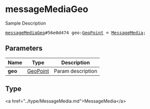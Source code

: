 # messageMediaGeo

Sample Description

<pre>
<a href="../constructor/messageMediaGeo.md">messageMediaGeo</a>#56e0d474 geo:<a href="../type/GeoPoint.md">GeoPoint</a> = <a href="../type/MessageMedia.md">MessageMedia</a>;
</pre>

## Parameters

| Name | Type | Description |
|------|:----:|-------------|
| **geo** | <a href="../type/GeoPoint.md">GeoPoint</a> | Param description |

## Type

&lt;a href=&#34;../type/MessageMedia.md&#34;&gt;MessageMedia&lt;/a&gt;
